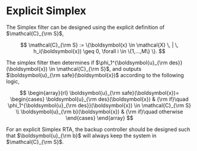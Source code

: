 # Explicit Simplex

The Simplex filter can be designed using the explicit definition of $\mathcal{C}_{\rm S}$,

$$
    \mathcal{C}_{\rm S} := \{\boldsymbol{x} \in \mathcal{X} \, | \, h_i(\boldsymbol{x}) \geq 0, \forall i \in \{1,...,M\} \}.
$$

The simplex filter then determines if $\phi_1^{\boldsymbol{u}_{\rm des}}(\boldsymbol{x}) \in \mathcal{C}_{\rm S}$, and outputs $\boldsymbol{u}_{\rm safe}(\boldsymbol{x})$ according to the following logic,

$$
\begin{array}{rl}
\boldsymbol{u}_{\rm safe}(\boldsymbol{x})=
\begin{cases}
\boldsymbol{u}_{\rm des}(\boldsymbol{x}) & {\rm if}\quad \phi_1^{\boldsymbol{u}_{\rm des}}(\boldsymbol{x}) \in \mathcal{C}_{\rm S}  \\
\boldsymbol{u}_{\rm b}(\boldsymbol{x})  & {\rm if}\quad otherwise
\end{cases}
\end{array}
$$

For an explicit Simplex RTA, the backup controller should be designed such that $\boldsymbol{u}_{\rm b}$ will always keep the system in $\mathcal{C}_{\rm S}$.
